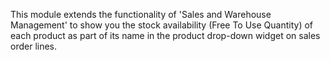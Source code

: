 This module extends the functionality of 'Sales and Warehouse
Management' to show you the stock availability (Free To Use Quantity) of
each product as part of its name in the product drop-down widget on
sales order lines.
